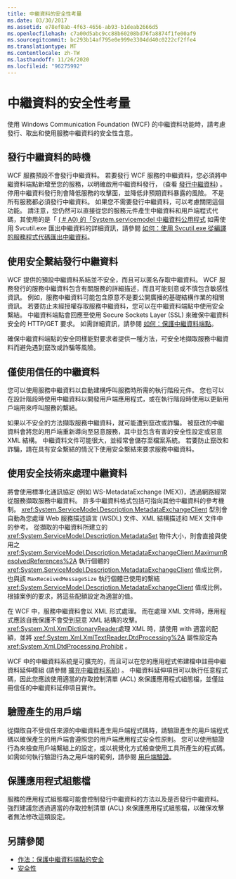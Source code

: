 ```yaml
---
title: 中繼資料的安全性考量
ms.date: 03/30/2017
ms.assetid: e78ef8ab-4f63-4656-ab93-b1deab2666d5
ms.openlocfilehash: c7a00d5abc9cc88b60208bd76fa8874f1fe00af9
ms.sourcegitcommit: bc293b14af795e0e999e3304dd40c0222cf2ffe4
ms.translationtype: MT
ms.contentlocale: zh-TW
ms.lasthandoff: 11/26/2020
ms.locfileid: "96275992"
---
```

# <a name="security-considerations-with-metadata"></a>中繼資料的安全性考量

使用 Windows Communication Foundation (WCF) 的中繼資料功能時，請考慮發行、取出和使用服務中繼資料的安全性含意。  
  
## <a name="when-to-publish-metadata"></a>發行中繼資料的時機  

 WCF 服務預設不會發行中繼資料。 若要發行 WCF 服務的中繼資料，您必須將中繼資料端點新增至您的服務，以明確啟用中繼資料發行， (查看 [發行中繼資料](publishing-metadata.md)) 。 停用中繼資料發行則會降低服務的攻擊面，並降低非預期資料暴露的風險。 不是所有服務都必須發行中繼資料。 如果您不需要發行中繼資料，可以考慮關閉這個功能。 請注意，您仍然可以直接從您的服務元件產生中繼資料和用戶端程式代碼，其使用的是「 [ ( # A0) 的「System.servicemodel 中繼資料公用程式](../servicemodel-metadata-utility-tool-svcutil-exe.md) 如需使用 Svcutil.exe 匯出中繼資料的詳細資訊，請參閱 [如何：使用 Svcutil.exe 從編譯的服務程式代碼匯出中繼資料](how-to-use-svcutil-exe-to-export-metadata-from-compiled-service-code.md)。  
  
## <a name="publishing-metadata-using-a-secure-binding"></a>使用安全繫結發行中繼資料  

 WCF 提供的預設中繼資料系結並不安全，而且可以匿名存取中繼資料。 WCF 服務發行的服務中繼資料包含有關服務的詳細描述，而且可能刻意或不慎包含敏感性資訊。 例如，服務中繼資料可能包含原意不是要公開廣播的基礎結構作業的相關資訊。 若要防止未經授權存取服務中繼資料，您可以在中繼資料端點中使用安全繫結。 中繼資料端點會回應至使用 Secure Sockets Layer (SSL) 來確保中繼資料安全的 HTTP/GET 要求。 如需詳細資訊，請參閱 [如何：保護中繼資料端點](how-to-secure-metadata-endpoints.md)。  
  
 確保中繼資料端點的安全同樣能對要求者提供一種方法，可安全地擷取服務中繼資料而避免遇到竄改或詐騙等風險。  
  
## <a name="using-only-trusted-metadata"></a>僅使用信任的中繼資料  

 您可以使用服務中繼資料以自動建構呼叫服務時所需的執行階段元件。 您也可以在設計階段時使用中繼資料以開發用戶端應用程式，或在執行階段時使用以更新用戶端用來呼叫服務的繫結。  
  
 如果以不安全的方法擷取服務中繼資料，就可能遭到竄改或詐騙。 被竄改的中繼資料會將您的用戶端重新導向至惡意服務，其中並包含有害的安全性設定或惡意 XML 結構。 中繼資料文件可能很大，並經常會儲存至檔案系統。 若要防止竄改和詐騙，請在具有安全繫結的情況下使用安全繫結來要求服務中繼資料。  
  
## <a name="using-safe-techniques-for-processing-metadata"></a>使用安全技術來處理中繼資料  

 將會使用標準化通訊協定 (例如 WS-MetadataExchange (MEX))，透過網路經常從服務擷取服務中繼資料。 許多中繼資料格式包括可指向其他中繼資料的參考機制。 <xref:System.ServiceModel.Description.MetadataExchangeClient> 型別會自動為您處理 Web 服務描述語言 (WSDL) 文件、XML 結構描述和 MEX 文件中的參考。 從擷取的中繼資料所建立的 <xref:System.ServiceModel.Description.MetadataSet> 物件大小，則會直接與使用之 <xref:System.ServiceModel.Description.MetadataExchangeClient.MaximumResolvedReferences%2A> 執行個體的 <xref:System.ServiceModel.Description.MetadataExchangeClient> 值成比例，也與該 `MaxReceivedMessageSize` 執行個體已使用的繫結 <xref:System.ServiceModel.Description.MetadataExchangeClient> 值成比例。 根據案例的要求，將這些配額設定為適當的值。  
  
 在 WCF 中，服務中繼資料會以 XML 形式處理。 而在處理 XML 文件時，應用程式應該自我保護不會受到惡意 XML 結構的攻擊。 <xref:System.Xml.XmlDictionaryReader>處理 XML 時，請使用 with 適當的配額，並將 <xref:System.Xml.XmlTextReader.DtdProcessing%2A> 屬性設定為 <xref:System.Xml.DtdProcessing.Prohibit> 。  
  
 WCF 中的中繼資料系統是可擴充的，而且可以在您的應用程式佈建檔中註冊中繼資料延伸模組 (請參閱 [擴充中繼資料系統](../extending/extending-the-metadata-system.md)) 。 中繼資料延伸項目可以執行任意程式碼，因此您應該使用適當的存取控制清單 (ACL) 來保護應用程式組態檔，並僅註冊信任的中繼資料延伸項目實作。  
  
## <a name="validating-generated-clients"></a>驗證產生的用戶端  

 從擷取自不受信任來源的中繼資料產生用戶端程式碼時，請驗證產生的用戶端程式碼以確保產生的用戶端會遵照您的用戶端應用程式安全性原則。 您可以使用驗證行為來檢查用戶端繫結上的設定，或以視覺化方式檢查使用工具所產生的程式碼。 如需如何執行驗證行為之用戶端的範例，請參閱 [用戶端驗證](../samples/client-validation.md)。  
  
## <a name="protecting-application-configuration-files"></a>保護應用程式組態檔  

 服務的應用程式組態檔可能會控制發行中繼資料的方法以及是否發行中繼資料。 強烈建議您透過適當的存取控制清單 (ACL) 來保護應用程式組態檔，以確保攻擊者無法修改這類設定。  
  
## <a name="see-also"></a>另請參閱

- [作法：保護中繼資料端點的安全](how-to-secure-metadata-endpoints.md)
- [安全性](security.md)
